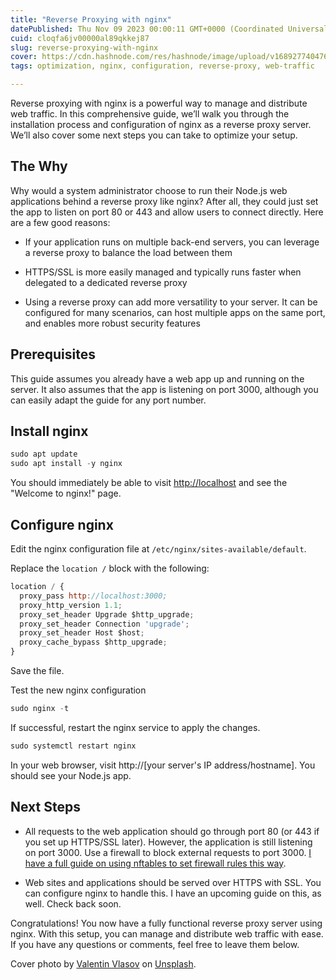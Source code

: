 ```yaml
---
title: "Reverse Proxying with nginx"
datePublished: Thu Nov 09 2023 00:00:11 GMT+0000 (Coordinated Universal Time)
cuid: cloqfa6jv00000al89qkkej87
slug: reverse-proxying-with-nginx
cover: https://cdn.hashnode.com/res/hashnode/image/upload/v1689277404769/90908587-8061-41de-926c-b842a2b389fa.png
tags: optimization, nginx, configuration, reverse-proxy, web-traffic

---
```


Reverse proxying with nginx is a powerful way to manage and distribute web traffic. In this comprehensive guide, we’ll walk you through the installation process and configuration of nginx as a reverse proxy server. We’ll also cover some next steps you can take to optimize your setup.

## The Why

Why would a system administrator choose to run their Node.js web applications behind a reverse proxy like nginx? After all, they could just set the app to listen on port 80 or 443 and allow users to connect directly. Here are a few good reasons:

* If your application runs on multiple back-end servers, you can leverage a reverse proxy to balance the load between them
    
* HTTPS/SSL is more easily managed and typically runs faster when delegated to a dedicated reverse proxy
    
* Using a reverse proxy can add more versatility to your server. It can be configured for many scenarios, can host multiple apps on the same port, and enables more robust security features
    

## Prerequisites

This guide assumes you already have a web app up and running on the server. It also assumes that the app is listening on port 3000, although you can easily adapt the guide for any port number.

## Install nginx

```javascript
sudo apt update
sudo apt install -y nginx
```

You should immediately be able to visit [http://localhost](http://localhost) and see the "Welcome to nginx!" page.

## **Configure nginx**

Edit the nginx configuration file at `/etc/nginx/sites-available/default`.

Replace the `location /` block with the following:

```javascript
location / {
  proxy_pass http://localhost:3000;
  proxy_http_version 1.1;
  proxy_set_header Upgrade $http_upgrade;
  proxy_set_header Connection 'upgrade';
  proxy_set_header Host $host;
  proxy_cache_bypass $http_upgrade;
}
```

Save the file.

Test the new nginx configuration

```javascript
sudo nginx -t
```

If successful, restart the nginx service to apply the changes.

```javascript
sudo systemctl restart nginx
```

In your web browser, visit http://\[your server's IP address/hostname\]. You should see your Node.js app.

## Next Steps

* All requests to the web application should go through port 80 (or 443 if you set up HTTPS/SSL later). However, the application is still listening on port 3000. Use a firewall to block external requests to port 3000. [I have a full guide on using nftables to set firewall rules this way](https://travishorn.com/firewall-configuration-with-nftables).
    
* Web sites and applications should be served over HTTPS with SSL. You can configure nginx to handle this. I have an upcoming guide on this, as well. Check back soon.
    

Congratulations! You now have a fully functional reverse proxy server using nginx. With this setup, you can manage and distribute web traffic with ease. If you have any questions or comments, feel free to leave them below.

Cover photo by [Valentin Vlasov](https://unsplash.com/@aga4ar?utm_source=unsplash&utm_medium=referral&utm_content=creditCopyText) on [Unsplash](https://unsplash.com/photos/x6C5we9lYik?utm_source=unsplash&utm_medium=referral&utm_content=creditCopyText).